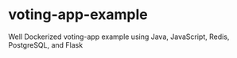 # voting-app-example
Well Dockerized voting-app example using Java, JavaScript, Redis, PostgreSQL, and Flask
